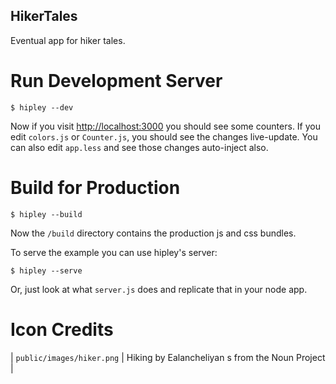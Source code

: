 HikerTales
-----------

Eventual app for hiker tales.

Run Development Server
======================

```
$ hipley --dev
```

Now if you visit [http://localhost:3000](http://localhost:3000) you should see
some counters. If you edit `colors.js` or `Counter.js`, you should see the
changes live-update. You can also edit `app.less` and see those changes
auto-inject also.

Build for Production
====================

```
$ hipley --build
```

Now the `/build` directory contains the production js and css bundles.

To serve the example you can use hipley's server:

```
$ hipley --serve
```

Or, just look at what `server.js` does and replicate that in your node app.

Icon Credits
============

| `public/images/hiker.png` | Hiking by Ealancheliyan s from the Noun Project |

